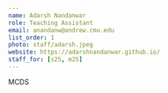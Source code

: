 ```yaml
---
name: Adarsh Nandanwar
role: Teaching Assistant
email: anandanw@andrew.cmu.edu
list_order: 1
photo: staff/adarsh.jpeg
website: https://adarshnandanwar.github.io/
staff_for: [s25, m25]
---
```

MCDS